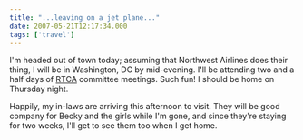 ```yaml
---
title: "...leaving on a jet plane..."
date: 2007-05-21T12:17:34.000
tags: ['travel']
---
```


I'm headed out of town today; assuming that Northwest Airlines does their thing, I will be in Washington, DC by mid-evening. I'll be attending two and a half days of [RTCA](http://www.rtca.org) committee meetings. Such fun! I should be home on Thursday night.

Happily, my in-laws are arriving this afternoon to visit. They will be good company for Becky and the girls while I'm gone, and since they're staying for two weeks, I'll get to see them too when I get home.
